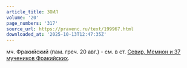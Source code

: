 ```yaml
---
article_title: ЗОИЛ
volume: '20'
page_numbers: '317'
source_url: https://pravenc.ru/text/199967.html
downloaded_at: '2025-10-13T12:47:35Z'
---
```


мч. Фракийский (пам. греч. 20 авг.) - см. в ст. [Севир, Мемнон и 37 мучеников Фракийских](<https://pravenc.ru/text/Севир  Мемнон и 37 мучеников Фракийских.html>).
